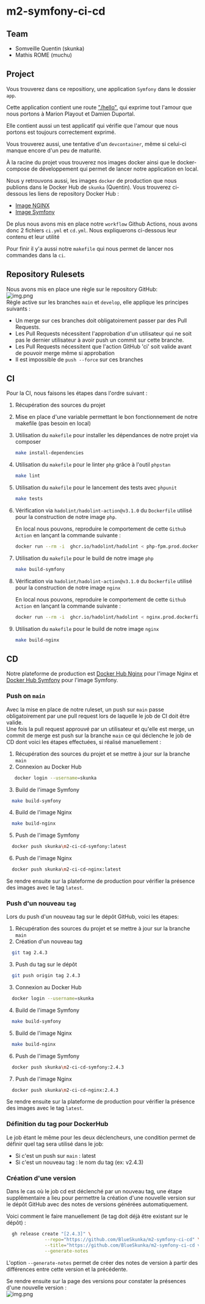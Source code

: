 # m2-symfony-ci-cd

## Team

- Somveille Quentin (skunka)
- Mathis ROME (muchu)

## Project

Vous trouverez dans ce repositiory, une application `Symfony` dans le dossier `app`.

Cette application contient une route ["/hello"](http://localhost/hello), qui exprime
tout l'amour que nous portons à Marion Playout et Damien Duportal.

Elle contient aussi un test applicatif qui vérifie que l'amour que nous portons
est toujours correctement exprimé.

Vous trouverez aussi, une tentative d'un `devcontainer`, même si celui-ci
manque encore d'un peu de maturité.

À la racine du projet vous trouverez nos images docker ainsi que le 
docker-compose de développement qui permet de lancer notre application en local.

Nous y retrouvons aussi, les images `docker` de production que nous publions dans le 
Docker Hub de `skunka` (Quentin). Vous trouverez ci-dessous les liens de repository Docker Hub :

- [Image NGINX](https://hub.docker.com/r/skunka/m2-ci-cd-nginx/tags)
- [Image Symfony](https://hub.docker.com/r/skunka/m2-ci-cd-symfony/tags)

De plus nous avons mis en place notre `workflow` Github Actions, nous avons donc 
2 fichiers `ci.yml` et `cd.yml`. Nous expliquerons ci-dessous leur contenu et leur utilité

Pour finir il y'a aussi notre `makefile` qui nous permet de lancer nos commandes dans la `ci`.

## Repository Rulesets

Nous avons mis en place une règle sur le repository GitHub: \
![img.png](doc/github_ruleset.png) \
Règle active sur les branches `main` et `develop`, elle applique les principes suivants :
- Un merge sur ces branches doit obligatoirement passer par des Pull Requests.
- Les Pull Requests nécessitent l'approbation d'un utilisateur qui ne soit pas le dernier utilisateur à avoir push un commit sur cette branche.
- Les Pull Requests nécessitent que l'action GitHub 'ci' soit valide avant de pouvoir merge même si approbation
- Il est impossible de `push --force` sur ces branches

## CI

Pour la CI, nous faisons les étapes dans l'ordre suivant :
1. Récupération des sources du projet
2. Mise en place d'une variable permettant le bon fonctionnement de notre makefile (pas besoin en local)
3. Utilisation du `makefile` pour installer les dépendances de notre projet via composer
    ```bash
    make install-dependencies 
    ```
4. Utilisation du `makefile` pour le linter `php` grâce à l'outil `phpstan`
    ```bash
   make lint
    ```
5. Utilisation du `makefile` pour le lancement des tests avec `phpunit`
    ```bash
   make tests
   ```
6. Vérification via `hadolint/hadolint-action@v3.1.0` du `Dockerfile` utilisé pour la construction de notre image `php`. 

    En local nous pouvons, reproduire le comportement de cette `Github Action` en lançant la commande suivante :
    ```bash
   docker run --rm -i  ghcr.io/hadolint/hadolint < php-fpm.prod.dockerfile
    ```
7. Utilisation du `makefile` pour le build de notre image `php`
    ```bash
   make build-symfony
   ```
8. Vérification via `hadolint/hadolint-action@v3.1.0` du `Dockerfile` utilisé pour la construction de notre image `nginx`
   
    En local nous pouvons, reproduire le comportement de cette `Github Action` en lançant la commande suivante :
    ```bash
   docker run --rm -i  ghcr.io/hadolint/hadolint < nginx.prod.dockerfile
    ```
9. Utilisation du `makefile` pour le build de notre image `nginx`
    ```bash
   make build-nginx
   ```
   
## CD

Notre plateforme de production est [Docker Hub Nginx](https://hub.docker.com/repository/docker/skunka/m2-ci-cd-nginx/general) pour l'image Nginx et [Docker Hub Symfony](https://hub.docker.com/repository/docker/skunka/m2-ci-cd-symfony/general)
pour l'image Symfony.

### Push on `main`

Avec la mise en place de notre ruleset, un push sur `main` passe obligatoirement par une pull request lors de laquelle
le job de CI doit être valide. \
Une fois la pull request approuvé par un utilisateur et qu'elle est merge, un commit de merge est push sur la branche `main`
ce qui déclenche le job de CD dont voici les étapes effectuées, si réalisé manuellement :
1. Récupération des sources du projet et se mettre à jour sur la branche `main`
2. Connexion au Docker Hub
```bash
   docker login --username=skunka
```
3. Build de l'image Symfony
```bash
  make build-symfony
```
4. Build de l'image Nginx
```bash
  make build-nginx
```
5. Push de l'image Symfony
```bash
  docker push skunka\m2-ci-cd-symfony:latest 
```
6. Push de l'image Nginx
```bash
  docker push skunka\m2-ci-cd-nginx:latest 
```

Se rendre ensuite sur la plateforme de production pour vérifier la présence des images avec le tag `latest`.

### Push d'un nouveau `tag`

Lors du push d'un nouveau tag sur le dépôt GitHub, voici les étapes: 
1. Récupération des sources du projet et se mettre à jour sur la branche `main`
2. Création d'un nouveau tag
```bash
  git tag 2.4.3
```
3. Push du tag sur le dépôt
```bash
  git push origin tag 2.4.3
```
3. Connexion au Docker Hub
```bash
  docker login --username=skunka
```
4. Build de l'image Symfony
```bash
  make build-symfony
```
5. Build de l'image Nginx
```bash
  make build-nginx
```
6. Push de l'image Symfony
```bash
  docker push skunka\m2-ci-cd-symfony:2.4.3 
```
7. Push de l'image Nginx
```bash
  docker push skunka\m2-ci-cd-nginx:2.4.3
```

Se rendre ensuite sur la plateforme de production pour vérifier la présence des images avec le tag `latest`.

### Définition du tag pour DockerHub
Le job étant le même pour les deux déclencheurs, une condition permet de définir quel tag sera utilisé dans le job:
- Si c'est un push sur `main` : latest
- Si c'est un nouveau tag : le nom du tag (ex: v2.4.3)

### Création d'une version

Dans le cas où le job cd est déclenché par un nouveau tag, une étape supplémentaire a lieu pour permettre la création d'une nouvelle version
sur le dépôt GitHub avec des notes de versions générées automatiquement.

Voici comment le faire manuellement (le tag doit déjà être existant sur le dépôt) : 
```bash
  gh release create "[2.4.3]" \
              --repo="https://github.com/BlueSkunka/m2-symfony-ci-cd" \
              --title="https://github.com/BlueSkunka/m2-symfony-ci-cd v2.4.3" \
              --generate-notes
```

L'option `--generate-notes` permet de créer des notes de version à partir des différences entre cette version et la précédente. 

Se rendre ensuite sur la page des versions pour constater la présences d'une nouvelle version :  
![img.png](doc/github_release.png)